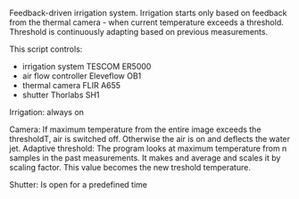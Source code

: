 Feedback-driven irrigation system. Irrigation starts only based on feedback from the thermal camera - when current temperature exceeds a threshold. Threshold is continuously adapting based on previous measurements.


This script controls:
* irrigation system TESCOM ER5000
* air flow controller Eleveflow OB1
* thermal camera FLIR A655
* shutter Thorlabs SH1
    
Irrigation: always on

Camera: If maximum temperature from the entire image exceeds the thresholdT, air is switched off. Otherwise the air is on and deflects the water jet.
Adaptive threshold: The program looks at maximum temperature from n samples in the past measurements. It makes and average and scales it by scaling factor. 
This value becomes the new treshold temperature.
    
Shutter: Is open for a predefined time

